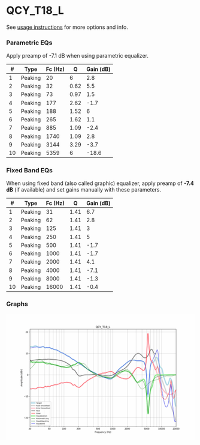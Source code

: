 # QCY_T18_L
See [usage instructions](https://github.com/jaakkopasanen/AutoEq#usage) for more options and info.

### Parametric EQs
Apply preamp of -7.1 dB when using parametric equalizer.

|   # | Type    |   Fc (Hz) |    Q |   Gain (dB) |
|-----|---------|-----------|------|-------------|
|   1 | Peaking |        20 | 6    |         2.8 |
|   2 | Peaking |        32 | 0.62 |         5.5 |
|   3 | Peaking |        73 | 0.97 |         1.5 |
|   4 | Peaking |       177 | 2.62 |        -1.7 |
|   5 | Peaking |       188 | 1.52 |         6   |
|   6 | Peaking |       265 | 1.62 |         1.1 |
|   7 | Peaking |       885 | 1.09 |        -2.4 |
|   8 | Peaking |      1740 | 1.09 |         2.8 |
|   9 | Peaking |      3144 | 3.29 |        -3.7 |
|  10 | Peaking |      5359 | 6    |       -18.6 |

### Fixed Band EQs
When using fixed band (also called graphic) equalizer, apply preamp of **-7.4 dB** (if available) and set gains manually with these parameters.

|   # | Type    |   Fc (Hz) |    Q |   Gain (dB) |
|-----|---------|-----------|------|-------------|
|   1 | Peaking |        31 | 1.41 |         6.7 |
|   2 | Peaking |        62 | 1.41 |         2.8 |
|   3 | Peaking |       125 | 1.41 |         3   |
|   4 | Peaking |       250 | 1.41 |         5   |
|   5 | Peaking |       500 | 1.41 |        -1.7 |
|   6 | Peaking |      1000 | 1.41 |        -1.7 |
|   7 | Peaking |      2000 | 1.41 |         4.1 |
|   8 | Peaking |      4000 | 1.41 |        -7.1 |
|   9 | Peaking |      8000 | 1.41 |        -1.3 |
|  10 | Peaking |     16000 | 1.41 |        -0.4 |

### Graphs
![](./QCY_T18_L.png)
